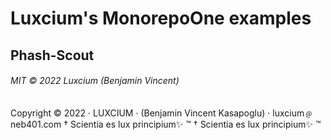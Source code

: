 # Luxcium's MonorepoOne examples

## Phash-Scout

###### MIT © 2022 Luxcium (Benjamin Vincent)

Copyright © 2022 · LUXCIUM · (Benjamin Vincent Kasapoglu) · luxcium﹫neb401.com
† Scientia es lux principium✨ ™
† Scientia es lux principium✨ ™
